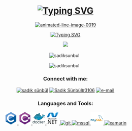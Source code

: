 <h1 align="center">
        <a href="https://git.io/typing-svg"><img src="https://readme-typing-svg.demolab.com?font=Poppins&size=25&duration=700&pause=100&color=FFFFFF&center=do%C4%9Fru&vCenter=do%C4%9Fru&multiline=true&repeat=do%C4%9Fru&height=40&lines=Merhaba+%F0%9F%91%8B+%2CBen+Sad%C4%B1k+S%C3%BCnb%C3%BCl" alt="Typing SVG" /></a>
        </h1>
            <p align="center">
                <a href="https://www.animatedimages.org/cat-lines-562.htm"><img src="https://www.animatedimages.org/data/media/562/animated-line-image-0019.gif" border="0" alt="animated-line-image-0019" /></a>
         </p>
        
   <p align="center">
     <a href="https://git.io/typing-svg"><img src="https://readme-typing-svg.demolab.com?font=Josefin+Sans&duration=500&pause=100&color=F7F7F7&background=FFFFFF00&center=do%C4%9Fru&vCenter=do%C4%9Fru&multiline=true&repeat=do%C4%9Fru&width=760&height=360&lines=Merhaba%2C+ben+bir+bilgisayar+m%C3%BChendisli%C4%9Fi+%C3%B6%C4%9Frencisiyim+ve+C%23%2C+Entity+Framework+;Core%2C+OOP%2C+MsSql%2C+SqlServer+ve+T-Sql+konular%C4%B1nda+bilgi+sahibiyim.+GitHub+;hesab%C4%B1mda%2C+bu+teknolojilerle+ilgili+%C3%B6rnek+projeler%2C+k%C3%BCt%C3%BCphaneler+ve+kaynak+kodlar%C4%B1;payla%C5%9F%C4%B1yorum.;Proje+y%C3%B6netimi%2C+kod+kalitesi%2C+test+yazma+ve+kod+revizyonlar%C4%B1+konular%C4%B1nda+da+deneyim;kazan%C4%B1yorum.+Ayr%C4%B1ca%2C+veritaban%C4%B1+y%C3%B6netimi%2C+API+tasar%C4%B1m%C4%B1+ve+bulut+bili%C5%9Fim+konular%C4%B1na;da+ilgi+duyuyorum.;GitHub+hesab%C4%B1mda%2C+bu+teknolojileri+kullanarak+geli%C5%9Ftirdi%C4%9Fim+projeler+ve+yazd%C4%B1%C4%9F%C4%B1m+;kodlar+yer+almaktad%C4%B1r.+Kendimi+geli%C5%9Ftirmek+i%C3%A7in+yeni+projeler+olu%C5%9Fturuyor+ve+mevcut+;projelerimi+d%C3%BCzenli+olarak+g%C3%BCncelliyorum.;Hedefim%2C+yaz%C4%B1l%C4%B1m+geli%C5%9Ftirme+konusunda+daha+fazla+deneyim+kazanmak+ve+;%C3%B6%C4%9Frendiklerimi+uygulamak.+GitHub+hesab%C4%B1mda+yer+alan+projelerimden+herhangi;biriyle+ilgileniyorsan%C4%B1z+l%C3%BCtfen+benim+ile+ileti%C5%9Fime+ge%C3%A7mekten+%C3%A7ekinmeyin." alt="Typing SVG" /></a>
       </p>
       
   
   <p align="center">
            <img src="https://s2.gifyu.com/images/standard616a55cae1bab967.gif"/>
        </p>
        
  <p align="center"> 
                <img align="center" src="https://github-readme-stats.vercel.app/api?username=SadikSunbul&show_icons=true&locale=en&theme=dark" alt="sadiksunbul" />
  </p>
  <p align="center"> 
  <img align="center" src="https://github-readme-stats.vercel.app/api/top-langs?username=SadikSunbul&show_icons=true&locale=en&layout=compact&theme=dark" alt="sadiksunbul" />
         </p>
        <h3 align="center">Connect with me:</h3>
        <p align="center">
        <a href="https://www.linkedin.com/in/sad%C4%B1k-s%C3%BCnb%C3%BCl-736873258/" target="blank"><img align="center" src="https://raw.githubusercontent.com/rahuldkjain/github-profile-readme-generator/master/src/images/icons/Social/linked-in-alt.svg" alt="sadık sünbül" height="30" width="40" /></a>
        <a href="https://discord.gg/Sadık Sünbül#3106" target="blank"><img align="center" src="https://raw.githubusercontent.com/rahuldkjain/github-profile-readme-generator/master/src/images/icons/Social/discord.svg" alt="Sadık Sünbül#3106" height="30" width="40" /></a>
        <a href="mailto:jsjsqwe12@gmail.com" target="blank">
        <img src="https://img.icons8.com/fluency/256/mail.png" img align="center" alt="e-mail" height="40" width="40">
      </a>
        </p>
        
        
   <h3 align="center">Languages and Tools:</h3>
        <p align="center"> 
        <a href="https://www.cprogramming.com/" target="_blank" rel="noreferrer"> <img src="https://raw.githubusercontent.com/devicons/devicon/master/icons/c/c-original.svg" alt="c" width="40" height="40"/> </a> <a href="https://www.w3schools.com/cs/" target="_blank" rel="noreferrer"> <img src="https://raw.githubusercontent.com/devicons/devicon/master/icons/csharp/csharp-original.svg" alt="csharp" width="40" height="40"/> </a> <a href="https://www.docker.com/" target="_blank" rel="noreferrer"> <img src="https://raw.githubusercontent.com/devicons/devicon/master/icons/docker/docker-original-wordmark.svg" alt="docker" width="40" height="40"/> </a> <a href="https://dotnet.microsoft.com/" target="_blank" rel="noreferrer"> <img src="https://raw.githubusercontent.com/devicons/devicon/master/icons/dot-net/dot-net-original-wordmark.svg" alt="dotnet" width="40" height="40"/> </a> <a href="https://git-scm.com/" target="_blank" rel="noreferrer"> <img src="https://www.vectorlogo.zone/logos/git-scm/git-scm-icon.svg" alt="git" width="40" height="40"/> </a> <a href="https://www.microsoft.com/en-us/sql-server" target="_blank" rel="noreferrer"> <img src="https://www.svgrepo.com/show/303229/microsoft-sql-server-logo.svg" alt="mssql" width="40" height="40"/> </a> <a href="https://www.mysql.com/" target="_blank" rel="noreferrer"> <img src="https://raw.githubusercontent.com/devicons/devicon/master/icons/mysql/mysql-original-wordmark.svg" alt="mysql" width="40" height="40"/> </a> <a href="https://dotnet.microsoft.com/apps/xamarin" target="_blank" rel="noreferrer"> <img src="https://raw.githubusercontent.com/detain/svg-logos/780f25886640cef088af994181646db2f6b1a3f8/svg/xamarin.svg" alt="xamarin" width="40" height="40"/> </a> </p>
        </p>
